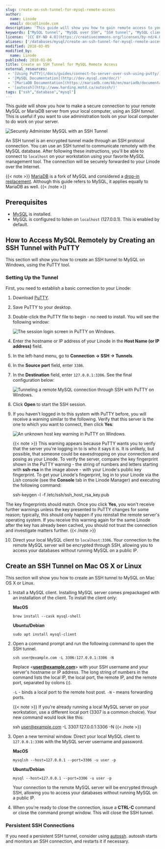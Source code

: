 ```yaml
---
slug: create-an-ssh-tunnel-for-mysql-remote-access
author:
  name: Linode
  email: docs@linode.com
description: 'This guide will show you how to gain remote access to your MySQL server and database through PuTTY or similar mysql-client using an SSH Tunnel.'
keywords: ["MySQL tunnel", "MySQL over SSH", "SSH tunnel", "MySQL client"]
license: '[CC BY-ND 4.0](https://creativecommons.org/licenses/by-nd/4.0)'
aliases: ['/databases/mysql/create-an-ssh-tunnel-for-mysql-remote-access/','/databases/mysql/securely-administer-mysql-with-an-ssh-tunnel/','/databases/mysql/mysql-ssh-tunnel/']
modified: 2018-03-05
modified_by:
  name: Linode
published: 2010-01-06
title: Create an SSH Tunnel for MySQL Remote Access
external_resources:
 - '[Using PuTTY](/docs/guides/connect-to-server-over-ssh-using-putty/)'
 - '[MySQL Documentation](http://dev.mysql.com/doc/)'
 - '[MariaDB Documentation](https://mariadb.com/kb/en/mariadb/documentation/)'
 - '[autossh](http://www.harding.motd.ca/autossh/)'
tags: ["ssh","database","mysql"]
---
```


This guide will show you how to make a secure connection to your remote MySQL or MariaDB server from your local computer, using an *SSH tunnel*. This is useful if you want to use administration tools on your local computer to do work on your server.

![Securely Administer MySQL with an SSH Tunnel](securely-administer-mysql-with-an-ssh-tunnel.png)

An SSH tunnel is an encrypted tunnel made through an SSH protocol connection. You can use an SSH tunnel to communicate remotely with the MySQL database.
After following these instructions, you'll be able to connect to `localhost` on your workstation using your favorite MySQL management tool. The connection will be securely forwarded to your Linode over the Internet.

{{< note >}}
[MariaDB](https://mariadb.com/) is a fork of MySQL and considered a [drop-in replacement](https://mariadb.com/kb/en/mariadb/mariadb-vs-mysql-compatibility/). Although this guide refers to MySQL, it applies equally to MariaDB as well.
{{< /note >}}

## Prerequisites

-   [MySQL](/docs/guides/hosting-a-website-ubuntu-18-04/#install-mysql) is installed.
-   MySQL is configured to listen on `localhost` (127.0.0.1). This is enabled by default.

## How to Access MySQL Remotely by Creating an SSH Tunnel with PuTTY

This section will show you how to create an SSH tunnel to MySQL on Windows, using the PuTTY tool.

### Setting Up the Tunnel

First, you need to establish a basic connection to your Linode:

1.  Download [PuTTY](http://www.chiark.greenend.org.uk/~sgtatham/putty/download.html).
2.  Save PuTTY to your desktop.
3.  Double-click the PuTTY file to begin - no need to install. You will see the following window:

    ![The session login screen in PuTTY on Windows.](361-putty-01-session.png)

4.  Enter the hostname or IP address of your Linode in the **Host Name (or IP address)** field.
5.  In the left-hand menu, go to **Connection -\> SSH -\> Tunnels**.
6.  In the **Source port** field, enter `3306`.
7.  In the **Destination** field, enter `127.0.0.1:3306`. See the final configuration below:

    ![Tunneling a remote MySQL connection through SSH with PuTTY on Windows.](363-putty-04-mysql-ssh-tunnel.png)

8.  Click **Open** to start the SSH session.
9.  If you haven't logged in to this system with PuTTY before, you will receive a warning similar to the following. Verify that this server is the one to which you want to connect, then click **Yes**:

    ![An unknown host key warning in PuTTY on Windows.](362-putty-02-host-key-warning.png)

    {{< note >}}
This warning appears because PuTTY wants you to verify that the server you're logging in to is who it says it is. It is unlikely, but possible, that someone could be eavesdropping on your connection and posing as your Linode. To verify the server, compare the key fingerprint shown in the PuTTY warning - the string of numbers and letters starting with **ssh-rsa** in the image above - with your Linode's public key fingerprint. To get your Linode's fingerprint, log in to your Linode via the Lish console (see the **Console** tab in the Linode Manager) and executing the following command:

    ssh-keygen -l -f /etc/ssh/ssh_host_rsa_key.pub

The key fingerprints should match. Once you click **Yes**, you won't receive further warnings unless the key presented to PuTTY changes for some reason; typically, this should only happen if you reinstall the remote server's operating system. If you receive this warning again for the same Linode after the key has already been cached, you should not trust the connection and investigate matters further.
{{< /note >}}

10. Direct your local MySQL client to `localhost:3306`. Your connection to the remote MySQL server will be encrypted through SSH, allowing you to access your databases without running MySQL on a public IP.

## Create an SSH Tunnel on Mac OS X or Linux

This section will show you how to create an SSH tunnel to MySQL on Mac OS X or Linux.

1.  Install a MySQL client. Installing MySQL server comes prepackaged with an installation of the client. To install the client only:

    **MacOS**

        brew install --cask mysql-shell

    **Ubuntu/Debian**

        sudo apt install mysql-client

2.  Open a command prompt and run the following command to open the SSH tunnel.

        ssh user@example.com -L 3306:127.0.0.1:3306 -N

    Replace <**user@example.com**> with your SSH username and your server's hostname or IP address. The long string of numbers in the command lists the local IP, the local port, the remote IP, and the remote port, separated by colons (**:**).

    `-L` - binds a local port to the remote host post.
    `-N` - means forwarding ports.

    {{< note >}}
If you're already running a local MySQL server on your workstation, use a different local port (3307 is a common choice). Your new command would look like this:

    ssh user@example.com -L 3307:127.0.0.1:3306 -N
{{< /note >}}

3.  Open a new terminal window. Direct your local MySQL client to `127.0.0.1:3306` with the MySQL server username and password.

    **MacOS**

        mysqlsh --host=127.0.0.1 --port=3306 -u user -p

    **Ubuntu/Debian**

        mysql --host=127.0.0.1 --port=3306 -u user -p

    Your connection to the remote MySQL server will be encrypted through SSH, allowing you to access your databases without running MySQL on a public IP.

4.  When you're ready to close the connection, issue a **CTRL-C** command or close the command prompt window. This will close the SSH tunnel.

### Persistent SSH Connections

If you need a persistent SSH tunnel, consider using [autossh](http://www.harding.motd.ca/autossh/). autossh starts and monitors an SSH connection, and restarts it if necessary.


